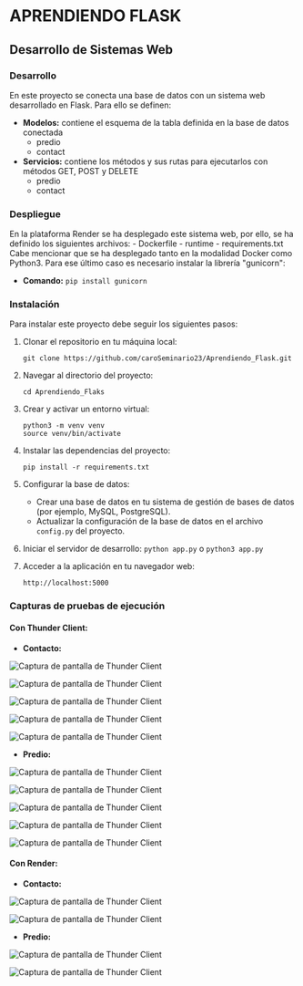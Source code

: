# APRENDIENDO FLASK
## Desarrollo de Sistemas Web

### Desarrollo
En este proyecto se conecta una base de datos con un sistema web desarrollado en Flask. Para ello se definen:
- **Modelos:** contiene el esquema de la tabla definida en la base de datos conectada
    - predio
    - contact
- **Servicios:** contiene los métodos y sus rutas para ejecutarlos con métodos GET, POST y DELETE
    - predio
    - contact

### Despliegue
En la plataforma Render se ha desplegado este sistema web, por ello, se ha definido los siguientes archivos:
    - Dockerfile
    - runtime
    - requirements.txt
Cabe mencionar que se ha desplegado tanto en la modalidad Docker como Python3. Para ese último caso es necesario instalar la librería "gunicorn":
- **Comando:** ` pip install gunicorn `

### Instalación
Para instalar este proyecto debe seguir los siguientes pasos:
1. Clonar el repositorio en tu máquina local:
    ```
    git clone https://github.com/caroSeminario23/Aprendiendo_Flask.git
    ```

2. Navegar al directorio del proyecto:
    ```
    cd Aprendiendo_Flaks
    ```

3. Crear y activar un entorno virtual:
    ```
    python3 -m venv venv
    source venv/bin/activate
    ```

4. Instalar las dependencias del proyecto:
    ```
    pip install -r requirements.txt
    ```

5. Configurar la base de datos:
    - Crear una base de datos en tu sistema de gestión de bases de datos (por ejemplo, MySQL, PostgreSQL).
    - Actualizar la configuración de la base de datos en el archivo `config.py` del proyecto.

6. Iniciar el servidor de desarrollo:
    `python app.py` o `python3 app.py`

8. Acceder a la aplicación en tu navegador web:
    ```
    http://localhost:5000
    ```

### Capturas de pruebas de ejecución
#### Con Thunder Client:
- **Contacto:**

![Captura de pantalla de Thunder Client](imagenes/imagen1.png)

![Captura de pantalla de Thunder Client](imagenes/imagen2.png)

![Captura de pantalla de Thunder Client](imagenes/imagen3.png)

![Captura de pantalla de Thunder Client](imagenes/imagen4.png)

![Captura de pantalla de Thunder Client](imagenes/imagen5.png)


- **Predio:**

![Captura de pantalla de Thunder Client](imagenes/imagen6.png)

![Captura de pantalla de Thunder Client](imagenes/imagen7.png)

![Captura de pantalla de Thunder Client](imagenes/imagen8.png)

![Captura de pantalla de Thunder Client](imagenes/imagen9.png)

![Captura de pantalla de Thunder Client](imagenes/imagen10.png)


#### Con Render:
- **Contacto:**

![Captura de pantalla de Thunder Client](imagenes/imagen11.png)

![Captura de pantalla de Thunder Client](imagenes/imagen12.png)


- **Predio:**

![Captura de pantalla de Thunder Client](imagenes/imagen13.png)

![Captura de pantalla de Thunder Client](imagenes/imagen14.png)